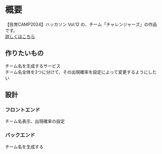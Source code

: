 # 概要

【技育CAMP2024】ハッカソン Vol.12 の、チーム「チャレンジャーズ」の作品です。  
[詳しくはこちら](https://talent.supporterz.jp/events/f21d8384-6997-40a5-add4-d421ecc13a6c/)

## 作りたいもの

チーム名を生成するサービス  
チーム名全体を3つに分けて、その出現確率を設定によって変更するようにしたい

## 設計

### フロントエンド

チーム名表示、出現確率の設定

### バックエンド

チーム名を生成する
